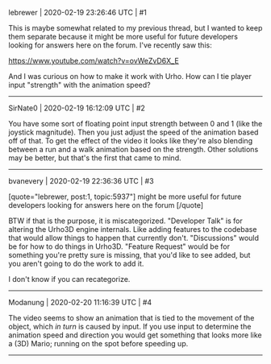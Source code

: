 lebrewer | 2020-02-19 23:26:46 UTC | #1

This is maybe somewhat related to my previous thread, but I wanted to keep them separate because it might be more useful for future developers looking for answers here on the forum. I've recently saw this:

https://www.youtube.com/watch?v=ovWeZvD6X_E

And I was curious on how to make it work with Urho. How can I tie player input "strength" with the animation speed?

-------------------------

SirNate0 | 2020-02-19 16:12:09 UTC | #2

You have some sort of floating point input strength between 0 and 1 (like the joystick magnitude). Then you just adjust the speed of the animation based off of that. To get the effect of the video it looks like they're also blending between a run and a walk animation based on the strength. Other solutions may be better, but that's the first that came to mind.

-------------------------

bvanevery | 2020-02-19 22:36:36 UTC | #3

[quote="lebrewer, post:1, topic:5937"]
might be more useful for future developers looking for answers here on the forum
[/quote]

BTW if that is the purpose, it is miscategorized.  "Developer Talk" is for altering the Urho3D engine internals.  Like adding features to the codebase that would allow things to happen that currently don't.  "Discussions" would be for how to do things in Urho3D.  "Feature Request" would be for something you're pretty sure is missing, that you'd like to see added, but you aren't going to do the work to add it.

I don't know if you can recategorize.

-------------------------

Modanung | 2020-02-20 11:16:39 UTC | #4

The video seems to show an animation that is tied to the movement of the object, which *in turn* is caused by input. If you use input to determine the animation speed and direction you would get something that looks more like a (3D) Mario; running on the spot before speeding up.

-------------------------

